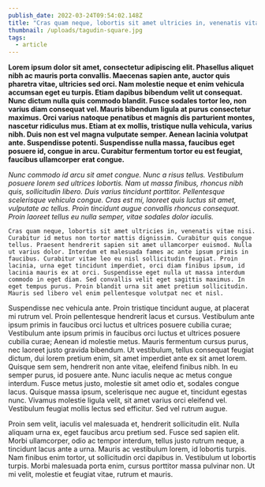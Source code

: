 ```yaml
---
publish_date: 2022-03-24T09:54:02.148Z
title: "Cras quam neque, lobortis sit amet ultricies in, venenatis vitae nisi. "
thumbnail: /uploads/tagudin-square.jpg
tags:
  - article
---
```

**Lorem ipsum dolor sit amet, consectetur adipiscing elit. Phasellus aliquet nibh ac mauris porta convallis. Maecenas sapien ante, auctor quis pharetra vitae, ultricies sed orci. Nam molestie neque et enim vehicula accumsan eget eu turpis. Etiam dapibus bibendum velit ut consequat. Nunc dictum nulla quis commodo blandit. Fusce sodales tortor leo, non varius diam consequat vel. Mauris bibendum ligula at purus consectetur maximus. Orci varius natoque penatibus et magnis dis parturient montes, nascetur ridiculus mus. Etiam at ex mollis, tristique nulla vehicula, varius nibh. Duis non est vel magna vulputate semper. Aenean lacinia volutpat ante. Suspendisse potenti. Suspendisse nulla massa, faucibus eget posuere id, congue in arcu. Curabitur fermentum tortor eu est feugiat, faucibus ullamcorper erat congue.**

*Nunc commodo id arcu sit amet congue. Nunc a risus tellus. Vestibulum posuere lorem sed ultrices lobortis. Nam ut massa finibus, rhoncus nibh quis, sollicitudin libero. Duis varius tincidunt porttitor. Pellentesque scelerisque vehicula congue. Cras est mi, laoreet quis luctus sit amet, vulputate ac tellus. Proin tincidunt augue convallis rhoncus consequat. Proin laoreet tellus eu nulla semper, vitae sodales dolor iaculis.*

`Cras quam neque, lobortis sit amet ultricies in, venenatis vitae nisi. Curabitur id metus non tortor mattis dignissim. Curabitur quis congue tellus. Praesent hendrerit sapien sit amet ullamcorper euismod. Nulla ut varius dolor. Interdum et malesuada fames ac ante ipsum primis in faucibus. Curabitur vitae leo eu nisl sollicitudin feugiat. Proin lacinia, urna eget tincidunt imperdiet, orci diam finibus ipsum, id lacinia mauris ex at orci. Suspendisse eget nulla ut massa interdum commodo in eget diam. Sed convallis velit eget sagittis maximus. In eget tempus purus. Proin blandit urna sit amet pretium sollicitudin. Mauris sed libero vel enim pellentesque volutpat nec et nisl.`

Suspendisse nec vehicula ante. Proin tristique tincidunt augue, at placerat mi rutrum vel. Proin pellentesque hendrerit lacus et cursus. Vestibulum ante ipsum primis in faucibus orci luctus et ultrices posuere cubilia curae; Vestibulum ante ipsum primis in faucibus orci luctus et ultrices posuere cubilia curae; Aenean id molestie metus. Mauris fermentum cursus purus, nec laoreet justo gravida bibendum. Ut vestibulum, tellus consequat feugiat dictum, dui lorem pretium enim, sit amet imperdiet ante ex sit amet lorem. Quisque sem sem, hendrerit non ante vitae, eleifend finibus nibh. In eu semper purus, id posuere ante. Nunc iaculis neque ac metus congue interdum. Fusce metus justo, molestie sit amet odio et, sodales congue lacus. Quisque massa ipsum, scelerisque nec augue et, tincidunt egestas nunc. Vivamus molestie ligula velit, sit amet varius orci eleifend vel. Vestibulum feugiat mollis lectus sed efficitur. Sed vel rutrum augue.

Proin sem velit, iaculis vel malesuada et, hendrerit sollicitudin elit. Nulla aliquam urna ex, eget faucibus arcu pretium sed. Fusce sed sapien elit. Morbi ullamcorper, odio ac tempor interdum, tellus justo rutrum neque, a tincidunt lacus ante a urna. Mauris ac vestibulum lorem, id lobortis turpis. Nam finibus enim tortor, ut sollicitudin orci dapibus in. Vestibulum ut lobortis turpis. Morbi malesuada porta enim, cursus porttitor massa pulvinar non. Ut mi velit, molestie et feugiat vitae, rutrum et mauris.